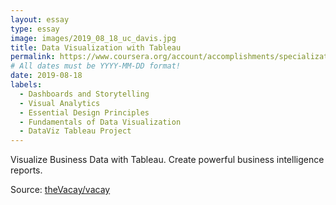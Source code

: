 ```yaml
---
layout: essay
type: essay
image: images/2019_08_18_uc_davis.jpg
title: Data Visualization with Tableau
permalink: https://www.coursera.org/account/accomplishments/specialization/6CCDC75BDFPP
# All dates must be YYYY-MM-DD format!
date: 2019-08-18
labels:
  - Dashboards and Storytelling 
  - Visual Analytics
  - Essential Design Principles
  - Fundamentals of Data Visualization
  - DataViz Tableau Project
---
```

Visualize Business Data with Tableau. Create powerful business intelligence reports.

Source: <a href="https://github.com/theVacay/vacay"><i class="large github icon"></i>theVacay/vacay</a>



